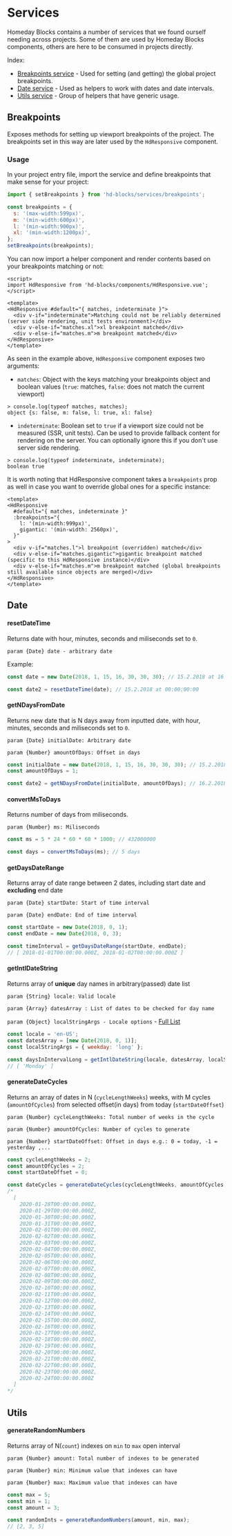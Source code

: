 # Services
Homeday Blocks contains a number of services that we found ourself needing across projects. Some of them are used by Homeday Blocks components, others 
are here to be consumed in projects directly.

Index:
- [Breakpoints service](#breakpoints) - Used for setting (and getting) the global project breakpoints.
- [Date service](#date) - Used as helpers to work with dates and date intervals.
- [Utils service](#utils) - Group of helpers that have generic usage.

## Breakpoints
Exposes methods for setting up viewport breakpoints of the project. The breakpoints set in this way are later used by the `HdResponsive` component.

### Usage
In your project entry file, import the service and define breakpoints that make sense for your project:

```js
import { setBreakpoints } from 'hd-blocks/services/breakpoints';

const breakpoints = {
  s: '(max-width:599px)',
  m: '(min-width:600px)',
  l: '(min-width:900px)',
  xl: '(min-width:1200px)',
};
setBreakpoints(breakpoints);
```

You can now import a helper component and render contents based on your breakpoints matching or not:

```vue
<script>
import HdResponsive from 'hd-blocks/components/HdResponsive.vue';
</script>

<template>
<HdResponsive #default="{ matches, indeterminate }">
  <div v-if="indeterminate">Matching could not be reliably determined (server side rendering, unit tests environment)</div>
  <div v-else-if="matches.xl">xl breakpoint matched</div>
  <div v-else-if="matches.m">m breakpoint matched</div>
</HdResponsive>
</template>
```

As seen in the example above, `HdResponsive` component exposes two arguments:
- `matches`: Object with the keys matching your breakpoints object and boolean values (`true`: matches, `false`: does not match the current viewport)
```
> console.log(typeof matches, matches);
object {s: false, m: false, l: true, xl: false}
```
- `indeterminate`: Boolean set to `true` if a viewport size could not be measured (SSR, unit tests). Can be used to provide fallback content for rendering on the server. You can optionally ignore this if you don't use server side rendering.
```
> console.log(typeof indeterminate, indeterminate);
boolean true
```

It is worth noting that HdResponsive component takes a `breakpoints` prop as well in case you want to override global ones for a specific instance:
```vue
<template>
<HdResponsive
  #default="{ matches, indeterminate }"
  :breakpoints="{
    l: '(min-width:999px)',
    gigantic: '(min-width: 2560px)',
  }"
>
  <div v-if="matches.l">l breakpoint (overridden) matched</div>
  <div v-else-if="matches.gigantic">gigantic breakpoint matched (specific to this HdResponsive instance)</div>
  <div v-else-if="matches.m">m breakpoint matched (global breakpoints still available since objects are merged)</div>
</HdResponsive>
</template>
```

## Date

#### resetDateTime

Returns date with hour, minutes, seconds and miliseconds set to `0`.

`param {Date} date - arbitrary date`

Example:

```javascript
const date = new Date(2018, 1, 15, 16, 30, 30, 30); // 15.2.2018 at 16:30:30:30

const date2 = resetDateTime(date); // 15.2.2018 at 00:00:00:00
```

#### getNDaysFromDate

Returns new date that is N days away from inputted date, with hour, minutes, seconds and miliseconds set to `0`.

`param {Date} initialDate: Arbitrary date`

`param {Number} amountOfDays: Offset in days`

```javascript
const initialDate = new Date(2018, 1, 15, 16, 30, 30, 30); // 15.2.2018 at 16:30:30:30
const amountOfDays = 1;

const date2 = getNDaysFromDate(initialDate, amountOfDays); // 16.2.2018 at 00:00:00:00
```

#### convertMsToDays

Returns number of days from miliseconds.

`param {Number} ms: Miliseconds`

```javascript
const ms = 5 * 24 * 60 * 60 * 1000; // 432000000

const days = convertMsToDays(ms); // 5 days
```

#### getDaysDateRange

Returns array of date range between 2 dates, including start date and **excluding** end date

`param {Date} startDate: Start of time interval`

`param {Date} endDate: End of time interval`

```javascript
const startDate = new Date(2018, 0, 1);
const endDate = new Date(2018, 0, 3);

const timeInterval = getDaysDateRange(startDate, endDate);
// [ 2018-01-01T00:00:00.000Z, 2018-01-02T00:00:00.000Z ]
```

#### getIntlDateString

Returns array of **unique** day names in arbitrary(passed) date list

`param {String} locale: Valid locale`

`param {Array} datesArray : List of dates to be checked for day name`

`param {Object} localStringArgs - Locale options` - [Full List](https://developer.mozilla.org/en-US/docs/Web/JavaScript/Reference/Global_Objects/Date/toLocaleString#Parameters)


```javascript
const locale = 'en-US';
const datesArray = [new Date(2018, 0, 1)];
const localStringArgs = { weekday: 'long' };

const daysInIntervalLong = getIntlDateString(locale, datesArray, localStringArgs);
// [ 'Monday' ]
```

#### generateDateCycles

Returns an array of dates in N (`cycleLengthWeeks`) weeks, with M cycles (`amountOfCycles`) from selected offset(in days) from today (`startDateOffset`)

`param {Number} cycleLengthWeeks: Total number of weeks in the cycle`

`param {Number} amountOfCycles: Number of cycles to generate`

`param {Number} startDateOffset: Offset in days e.g.: 0 = today, -1 = yesterday ,...`

```javascript
const cycleLengthWeeks = 2;
const amountOfCycles = 2;
const startDateOffset = 0;

const dateCycles = generateDateCycles(cycleLengthWeeks, amountOfCycles, startDateOffset);
/*
  [
    2020-01-28T00:00:00.000Z,
    2020-01-29T00:00:00.000Z,
    2020-01-30T00:00:00.000Z,
    2020-01-31T00:00:00.000Z,
    2020-02-01T00:00:00.000Z,
    2020-02-02T00:00:00.000Z,
    2020-02-03T00:00:00.000Z,
    2020-02-04T00:00:00.000Z,
    2020-02-05T00:00:00.000Z,
    2020-02-06T00:00:00.000Z,
    2020-02-07T00:00:00.000Z,
    2020-02-08T00:00:00.000Z,
    2020-02-09T00:00:00.000Z,
    2020-02-10T00:00:00.000Z,
    2020-02-11T00:00:00.000Z,
    2020-02-12T00:00:00.000Z,
    2020-02-13T00:00:00.000Z,
    2020-02-14T00:00:00.000Z,
    2020-02-15T00:00:00.000Z,
    2020-02-16T00:00:00.000Z,
    2020-02-17T00:00:00.000Z,
    2020-02-18T00:00:00.000Z,
    2020-02-19T00:00:00.000Z,
    2020-02-20T00:00:00.000Z,
    2020-02-21T00:00:00.000Z,
    2020-02-22T00:00:00.000Z,
    2020-02-23T00:00:00.000Z,
    2020-02-24T00:00:00.000Z
  ]
*/
```

## Utils

#### generateRandomNumbers

Returns array of N(`count`) indexes on `min` to `max` open interval

`param {Number} amount: Total number of indexes to be generated`

`param {Number} min: Minimum value that indexes can have`

`param {Number} max: Maximum value that indexes can have`

```javascript
const max = 5;
const min = 1;
const amount = 3;

const randomInts = generateRandomNumbers(amount, min, max);
// [2, 3, 5]
```
